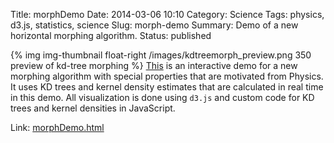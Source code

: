Title: morphDemo
Date: 2014-03-06 10:10
Category: Science
Tags: physics, d3.js, statistics, science
Slug: morph-demo
Summary: Demo of a new horizontal morphing algorithm.
Status: published


{% img img-thumbnail float-right /images/kdtreemorph_preview.png 350 preview of kd-tree morphing %}
[This](/files/morphDemo.html) is an interactive demo for a new morphing algorithm with special properties that are motivated from Physics. It uses KD trees and kernel density estimates that are calculated in real time in this demo. All visualization is done using `d3.js` and custom code for KD trees and kernel densities in JavaScript.

Link: [morphDemo.html](/files/morphDemo.html)

